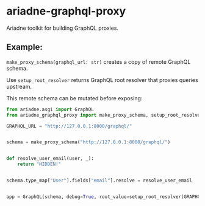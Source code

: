 # ariadne-graphql-proxy

Ariadne toolkit for building GraphQL proxies.


## Example:

`make_proxy_schema(graphql_url: str)` creates a copy of remote GraphQL schema.

Use `setup_root_resolver` returns GraphQL root resolver that proxies queries upstream.

This remote schema can be mutated before exposing:

```python
from ariadne.asgi import GraphQL
from ariadne_graphql_proxy import make_proxy_schema, setup_root_resolver

GRAPHQL_URL = "http://127.0.0.1:8000/graphql/"


schema = make_proxy_schema("http://127.0.0.1:8000/graphql/")


def resolve_user_email(user, _):
    return "HIDDEN!"


schema.type_map["User"].fields["email"].resolve = resolve_user_email


app = GraphQL(schema, debug=True, root_value=setup_root_resolver(GRAPHQL_URL))

```